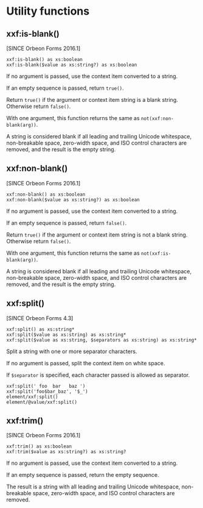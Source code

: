 # Utility functions



## xxf:is-blank()

[SINCE Orbeon Forms 2016.1]

```xpath
xxf:is-blank() as xs:boolean
xxf:is-blank($value as xs:string?) as xs:boolean
```

If no argument is passed, use the context item converted to a string.

If an empty sequence is passed, return `true()`.

Return `true()` if the argument or context item string is a blank string. Otherwise return `false()`.

With one argument, this function returns the same as `not(xxf:non-blank(arg))`.

A string is considered blank if all leading and trailing Unicode whitespace, non-breakable space, zero-width space, and ISO control characters are removed, and the result is the empty string.

## xxf:non-blank()

[SINCE Orbeon Forms 2016.1]

```xpath
xxf:non-blank() as xs:boolean
xxf:non-blank($value as xs:string?) as xs:boolean
```

If no argument is passed, use the context item converted to a string.

If an empty sequence is passed, return `false()`.

Return `true()` if the argument or context item string is not a blank string. Otherwise return `false()`.

With one argument, this function returns the same as `not(xxf:is-blank(arg))`.

A string is considered blank if all leading and trailing Unicode whitespace, non-breakable space, zero-width space, and ISO control characters are removed, and the result is the empty string.

## xxf:split()

[SINCE Orbeon Forms 4.3]

```xpath
xxf:split() as xs:string*
xxf:split($value as xs:string) as xs:string*
xxf:split($value as xs:string, $separators as xs:string) as xs:string*
```

Split a string with one or more separator characters.

If no argument is passed, split the context item on white space.

If `$separator` is specified, each character passed is allowed as separator.

```xpath
xxf:split(' foo  bar   baz ')
xxf:split('foo$bar_baz', '$_')
element/xxf:split()
element/@value/xxf:split()
```

## xxf:trim()

[SINCE Orbeon Forms 2016.1]

```xpath
xxf:trim() as xs:boolean
xxf:trim($value as xs:string?) as xs:string?
```

If no argument is passed, use the context item converted to a string.

If an empty sequence is passed, return the empty sequence.

The result is a string with all leading and trailing Unicode whitespace, non-breakable space, zero-width space, and ISO control characters are removed.
